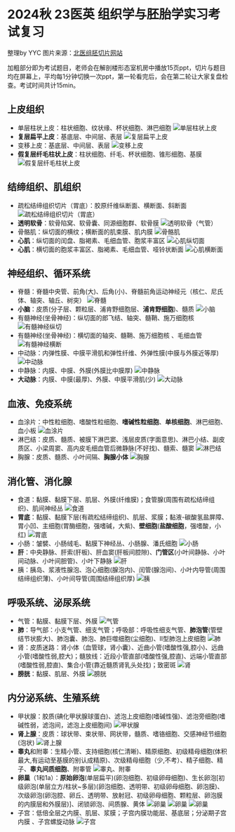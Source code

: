 # **2024秋 23医英 组织学与胚胎学实习考试复习**

整理by YYC 图片来源：[北医组胚切片网站](http://202.112.180.16/DSE/Index)

加粗部分即为考试题目，老师会在解剖楼形态室机房中播放15页ppt，切片与题目均在屏幕上，平均每1分钟切换一次ppt，第一轮看完后，会在第二轮让大家复盘检查。考试时间共计15min。

## **上皮组织**

- 单层柱状上皮：柱状细胞、纹状缘、杯状细胞、淋巴细胞
![单层柱状上皮](切片：单层柱状上皮.png)
- **复层扁平上皮**：基底层、中间层、表层
![复层扁平上皮](切片：复层扁平上皮（食管）.png)
- 变移上皮：基底层、中间层、表层
![变移上皮](切片：变移上皮（膀胱）.png)
- **假复层纤毛柱状上皮**：柱状细胞、纤毛、杯状细胞、锥形细胞、基膜
![假复层纤毛柱状上皮](切片：假复层纤毛柱状上皮（气管）.png)

## **结缔组织、肌组织**

- 疏松结缔组织切片（胃底）：胶原纤维纵断面、横断面、斜断面
![疏松结缔组织切片（胃底）](切片：疏松结缔组织（胃底）胶原纤维.png)
- **透明软骨**：软骨陷窝、软骨囊、同源细胞群、软骨膜
![透明软骨（气管）](切片：透明软骨（气管）.png)
- 骨骼肌：纵切面的横纹；横断面的肌束膜、肌内膜
![骨骼肌](切片：骨骼肌.png)
- **心肌**：纵切面的闰盘、脂褐素、毛细血管、胞浆丰富区
![心肌纵切面](切片：心肌（纵切面）.png)
- **心肌**：横切面的胞浆丰富区、脂褐素、毛细血管、哑铃状断面
![心肌横断面](切片：心肌（横断面）.png)

## **神经组织、循环系统**

- 脊髓：脊髓中央管、前角(大)、后角(小)、脊髓前角运动神经元（核仁、尼氏体、轴突、轴丘、树突）
![脊髓](切片：脊髓.png)
- **小脑**：皮质(分子层、颗粒层、浦肯野细胞层、**浦肯野细胞**)、髓质
![小脑](切片：小脑.png)
- 有髓神经(坐骨神经)：纵切面的郎飞结、轴突、髓鞘、施万细胞核
![有髓神经纵切](切片：有髓神经（纵切面）.png)
- 有髓神经(坐骨神经)：横切面的轴突、髓鞘、施万细胞核 、毛细血管
![有髓神经横断](切片：有髓神经（横断面）.png)
- 中动脉：内弹性膜、中膜平滑肌和弹性纤维、外弹性膜(中膜与外膜近等厚)
![中动脉](切片：中动脉.png)
- 中静脉：内膜、中膜、外膜(外膜比中膜厚)
![中静脉](切片：中静脉.png)
- **大动脉**：内膜、中膜(最厚)、外膜、中膜平滑肌(少)
![大动脉](切片：大动脉.png)

## **血液、免疫系统**

- 血涂片：中性粒细胞、嗜酸性粒细胞、**嗜碱性粒细胞**、**单核细胞**、淋巴细胞、血小板
![血涂片](血涂片.png)
- 淋巴结：皮质、髓质、被膜下淋巴窦、浅层皮质(字面意思)、淋巴小结、副皮质区、小梁周窦、高内皮毛细血管后微静脉(不好找)、髓索、髓窦
![淋巴结](切片：淋巴结.png)
- 胸腺：皮质、髓质、小叶间隔、**胸腺小体**
![胸腺](切片：胸腺.png)

## **消化管、消化腺**

- 食道：黏膜、黏膜下层、肌层、外膜(纤维膜)；食管腺(周围有疏松结缔组织)、肌间神经丛
![食道](切片：食管（消化管）.png)
- **胃底**：黏膜、黏膜下层(有疏松结缔组织)、肌层、浆膜；黏液-碳酸氢盐屏障、胃小凹、主细胞(胃酶细胞，强嗜碱，大紫)、**壁细胞**(**盐酸细胞**，强嗜酸，小红)
![胃底](切片：胃底.png)
- 小肠：皱襞、小肠绒毛、黏膜下神经丛、小肠腺、潘氏细胞
![小肠](切片：小肠.png)
- **肝**：中央静脉、肝索(肝板)、肝血窦(肝板间腔隙)、**门管区**(小叶间静脉、小叶间动脉、小叶间胆管)、小叶下静脉
![肝](切片：肝.png)
- 胰：胰岛、浆液性腺泡、泡心细胞(腺泡内)、闰管(腺泡间)、小叶内导管(周围结缔组织薄)、小叶间导管(周围结缔组织厚)
![胰](切片：胰.png)

## **呼吸系统、泌尿系统**

- 气管：黏膜、黏膜下层、外膜
![气管](切片：气管.png)
- **肺**：导气部：小支气管、细支气管；呼吸部：呼吸性细支气管、**肺泡管**(管壁结节状膨大)、肺泡囊、肺泡、肺巨噬细胞(尘细胞)、II型肺泡上皮细胞
![肺](切片：肺.png)
- 肾：皮质迷路：肾小体（血管球，肾小囊）、近曲小管(嗜酸性强,腔小)、远曲小管(嗜酸性弱,腔大)；髓放线：近段小管直部(嗜酸性强,腔直)、远端小管直部(嗜酸性弱,腔直)、集合小管(靠近髓质肾乳头处找)；致密斑
![肾](切片：肾.png)
- **膀胱**：黏膜、肌层、外膜
![膀胱](切片：膀胱.png)

## **内分泌系统、生殖系统**
 
- 甲状腺：胶质(碘化甲状腺球蛋白)、滤泡上皮细胞(嗜碱性强)、滤泡旁细胞(嗜碱性弱，滤泡间，滤泡上皮细胞间)
![甲状腺](切片：甲状腺.png)
- **肾上腺**：皮质：球状带、束状带、网状带，髓质、嗜铬细胞、交感神经节细胞(泡状)
![肾上腺](切片：肾上腺.png)
- **睾丸**和附睾：生精小管、支持细胞(核仁清晰)、精原细胞、初级精母细胞(体积最大,有运动至基膜的别认成精原)、次级精母细胞（少,不考）、精子细胞、精子、**睾丸间质细胞**、附睾管
![睾丸、附睾](切片：睾丸.png)
- **卵巢**（1和1a）：**原始卵泡**(单层扁平)(卵泡细胞、初级卵母细胞)、生长卵泡[初级卵泡(单层立方/柱状~多层)(卵泡细胞、透明带、初级卵母细胞、卵泡膜)、次级卵泡(卵泡腔、卵丘、透明带、放射冠、初级卵母细胞、颗粒层、卵泡膜的内膜层和外膜层)]、闭锁卵泡、间质腺、黄体
![卵巢](卵巢：原始卵泡+初级卵泡+间质腺.png)
![卵巢](卵巢：初级卵泡+次级卵泡+闭锁卵泡.png)
![卵巢](卵巢：妊娠黄体.png)
- 子宫：低倍全层之内膜、肌层、浆膜；子宫内膜功能层、基底层；分泌期子宫内膜 、子宫螺旋动脉
![子宫](切片：子宫.png)
